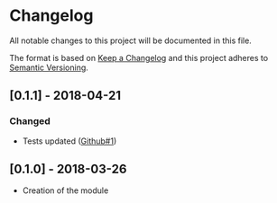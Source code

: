 # Changelog
All notable changes to this project will be documented in this file.

The format is based on [Keep a Changelog](http://keepachangelog.com/en/1.0.0/)
and this project adheres to [Semantic
Versioning](http://semver.org/spec/v2.0.0.html).

## [0.1.1] - 2018-04-21
### Changed
- Tests updated ([Github#1](https://github.com/scriptkitties/perl6-Ops-SI/issues/1))

## [0.1.0] - 2018-03-26
- Creation of the module
